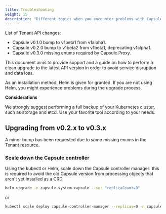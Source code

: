 ```yaml
---
title: Troubleshooting
weight: 15
description: "Different topics when you encounter problems with Capsule"
---
```





List of Tenant API changes:

* Capsule v0.1.0 bump to v1beta1 from v1alpha1.
* Capsule v0.2.0 bump to v1beta2 from v1beta1, deprecating v1alpha1.
* Capsule v0.3.0 missing enums required by Capsule Proxy.

This document aims to provide support and a guide on how to perform a clean upgrade to the latest API version in order to avoid service disruption and data loss.

As an installation method, Helm is given for granted. If you are not using Helm, you might experience problems during the upgrade process.

**Considerations**

We strongly suggest performing a full backup of your Kubernetes cluster, such as storage and etcd. Use your favorite tool according to your needs.

## Upgrading from v0.2.x to v0.3.x

A minor bump has been requested due to some missing enums in the Tenant resource.

### Scale down the Capsule controller

Using the kubectl or Helm, scale down the Capsule controller manager: this is required to avoid the old Capsule version from processing objects that aren't yet installed as a CRD.

```bash
helm upgrade -n capsule-system capsule --set "replicaCount=0" 
```

or 

```bash
kubectl scale deploy capsule-controller-manager --replicas=0 -n capsule-system 
```

